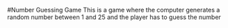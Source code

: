 #Number Guessing Game
This is a game where the computer generates a random number between 1 and 25 and the player has to guess the number
